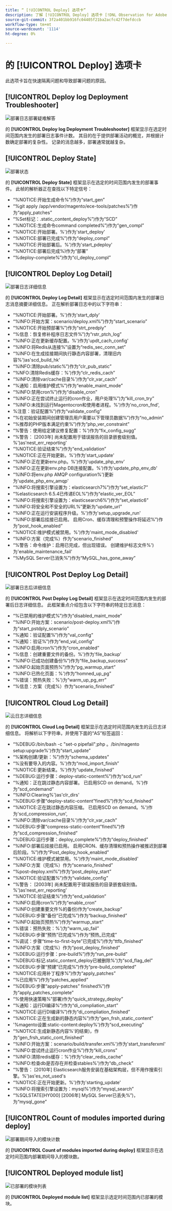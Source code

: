 ```yaml
---
title: “ [!UICONTROL Deploy] 选项卡”
description: 了解 [!UICONTROL Deploy] 选项卡 [!DNL Observation for Adobe Commerce].
source-git-commit: 3f2a401bb916fc04405f21ba2acfc42f7defdccb
workflow-type: tm+mt
source-wordcount: '1114'
ht-degree: 0%

---
```


# 的 [!UICONTROL Deploy] 选项卡

此选项卡旨在快速隔离问题和导致部署问题的原因。

## [!UICONTROL Deploy log Deployment Troubleshooter]

![部署日志部署疑难解答](../../assets/tools/observation-for-adobe-commerce/deploy-tab-1.jpg)

的 **[!UICONTROL Deploy log Deployment Troubleshooter]** 框架显示在选定时间范围内发生的部署日志事件计数。 其目的在于提供部署活动的概览，并根据计数确定部署的复杂性。 记录的消息越多，部署通常就越复杂。

## [!UICONTROL Deploy State]

![部署状态](../../assets/tools/observation-for-adobe-commerce/deploy-tab-2.jpg)

的 **[!UICONTROL Deploy State]** 框架显示在选定的时间范围内发生的部署事件。 此帧的解析器正在查找以下特定信号：

* “%NOTICE:开始生成命令%”)作为“start_gen”
* “%git apply /app/vendor/magento/ece-tools/patches%”)作为“apply_patches”
* “%Set标记：.static_content_deploy%”)作为“SCD”
* “%NOTICE:生成命令command completed%”)作为“gen_compl”
* “%NOTICE:开始部署。%&#39;)作为&#39;start_deploy&#39;
* “%NOTICE:部署已完成%”)作为“deploy_compl”
* “%NOTICE:开始部署后。%&#39;)作为&#39;start_pdeploy&#39;
* “%NOTICE:部署后完成%)作为“部署”
* “%deploy-complete%”)作为“cl_deploy_compl”

## [!UICONTROL Deploy Log Detail]

![部署日志详细信息](../../assets/tools/observation-for-adobe-commerce/deploy-tab-3.jpg)

的 **[!UICONTROL Deploy Log Detail]** 框架显示在选定时间范围内发生的部署日志消息摘要详细信息。 正在解析部署日志中的以下字符串：

* “%NOTICE:开始部署。%&#39;)作为&#39;start_dply&#39;
* “%INFO:开始方案：scenario/deploy.xml%”)作为“start_scenario”
* “%NOTICE:开始预部署%”)作为“strt_predply”
* “%信息：恢复修补程序日志文件%”)为“rstr_ptch_log”
* “%INFO:正在更新缓存配置。%&#39;)作为&#39;updt_cach_config&#39;
* “%INFO:将Redis从连接%”设置为“redis_sec_conn_set”
* “%INFO:在生成挂接期间执行静态内容部署，清理旧内容%&#39;)as&#39;scd_build_hk&#39;
* “%INFO:清除pub/static%”)作为“clr_pub_static”
* “%NFO:清除Redis缓存：%&#39;)作为“clr_redis_cach”
* “%INFO:清除var/cache目录%&#39;)作为“clr_var_cach”
* “%通知：启用维护模式%”)作为“enable_maint_mode”
* “%INFO:禁用cron%”)作为“disable_cron”
* “%INFO:正在尝试终止运行的cron作业，用户处理%”)为“kill_cron_try”
* “%INFO:未找到运行Magentocron和使用者进程。%&#39;)作为&#39;no_cron_fnd&#39;,
* %注意：验证配置%”)作为“validate_config”
* “%在初始安装期间创建管理员用户需要以下管理员数据%”)作为“no_admin”
* “%推荐的PHP版本满足约束%”)作为“php_ver_constraint”
* “%警告：使用给定建议修复配置：%&#39;)作为“fix_config_sugg”
* “%警告： [2003年] 尚未配置用于错误报告的目录嵌套级别值。%&#39;)as&#39;nest_err_reporting&#39;
* “%NOTICE:验证结束%”)作为“end_validation”
* “%NOTICE:正在开始更新。%&#39;)作为&#39;start_update&#39;
* “%INFO:正在更新env.php。%&#39;)作为&#39;update_php_env&#39;
* “%INFO:正在更新env.php DB连接配置。%&#39;)作为&#39;update_php_env_db&#39;
* “%INFO:将env.php AMQP configuration%&#39;)更新为&#39;update_php_env_amqp&#39;
* “%INFO:将搜索引擎设置为：elasticsearch7%”)作为“set_elastic7”
* “%elasticsearch 6.5.4已传递EOL%”)作为“elastic_ver_EOL”
* “%INFO:将搜索引擎设置为：elasticsearch6%”)作为“set_elastic6”
* “%INFO:将安全和不安全的URL%”更新为“update_url”
* “%INFO:正在运行安装程序升级。%&#39;)作为&#39;setup_upgrade_run&#39;
* “%INFO:部署后挂接已启用。 启用Cron、缓存清理和预警操作将延迟%”)作为“post_hook_enabled”
* “%NOTICE:维护模式被禁用。%&#39;)作为&#39;maint_mode_disabled&#39;
* “%INFO:方案（完成%）作为“scenario_finished”
* “%警告：命令维护：启用已完成，但出现错误。 创建维护标志文件%&#39;)为&#39;enable_maintenance_fail&#39;
* “%MySQL Server已消失%”)作为“MySQL_has_gone_away”

## [!UICONTROL Post Deploy Log Detail]

![部署日志后详细信息](../../assets/tools/observation-for-adobe-commerce/deploy-tab-4.jpg)

的 **[!UICONTROL Post Deploy Log Detail]** 框架显示在选定时间范围内发生的部署后日志详细信息。 此框架重点介绍包含以下字符串的特定日志消息：

* “%已禁用的维护模式%”)作为“disabled_maint_mode”
* “%INFO:开始方案：scenario/post-deploy.xml%”)作为“start_pstdply_scenario”
* “%通知：验证配置%”)作为“val_config”
* “%通知：验证%”)作为“end_val_config”
* “%INFO:启用cron%”)作为“cron_enabled”
* “%信息：创建重要文件的备份。%&#39;)作为&#39;file_backup&#39;
* “%INFO:已成功创建备份%”)作为“file_backup_success”
* “%INFO:起始页面预热%”)作为“pg_warmup_start”
* “%INFO:已热化页面：%&#39;)作为“homned_up_pg”
* “%错误：预热失败：%&#39;)为“warm_up_pg_err”
* “%信息：方案（完成%）作为“scenario_finished”

## [!UICONTROL Cloud Log Detail]

![云日志详细信息](../../assets/tools/observation-for-adobe-commerce/deploy-tab-5.jpg)

的 **[!UICONTROL Cloud Log Detail]** 框架显示在选定时间范围内发生的云日志详细信息。 将解析以下字符串，并使用下面的“AS”标签返回：

* “%DEBUG:/bin/bash -c &quot;set-o pipefail&quot;;php 。/bin/magento setup:upgrade%&#39;)作为“start_update”
* “%架构创建/更新：%”)作为“schema_updates”
* “%没有要导入的内容。%&#39;)作为“mod_import_finish”
* “%NOTICE:更新结束。%&#39;)作为“update_finished”
* “%DEBUG:运行步骤：deploy-static-content%”)作为“scd_run”
* “%通知：正在跳过静态内容部署。 已启用SCD on demand。%&#39;)作为“scd_ondemand”
* “%INFO:Clearing%&#39;)as&#39;clr_dirs&#39;
* “%DEBUG:步骤“deploy-static-content”fined%”)作为“scd_finished”
* “%NOTICE:正在跳过静态内容压缩。 已启用SCD on demand。%&#39;)作为&#39;scd_compression_run&#39;,
* “%INFO:清除var/cache目录%&#39;)作为“clr_var_cach”
* “%DEBUG:步骤“compress-static-content”fined%”)作为“scd_compression_finished”
* “%DEBUG:运行步骤：deploy_complete%”)作为“deploy_finished”
* “%INFO:部署后挂接已启用。 启用CRON、缓存清理和预热操作被推迟到部署后阶段。%”)作为“Post_deploy_hook_enabled”
* “%NOTICE:维护模式被禁用。%&#39;)作为&#39;maint_mode_disabled&#39;
* “%INFO:方案（完成%）作为“scenario_finished”
* “%post-deploy.xml%”)作为“post_deploy_start”
* “%NOTICE:验证配置%”)作为“validate_config”
* “%警告： [2003年] 尚未配置用于错误报告的目录嵌套级别值。%&#39;)as&#39;nest_err_reporting&#39;
* “%NOTICE:验证结束%”)作为“end_validation”
* “%INFO:启用cron%”)作为“enable_cron”
* “%INFO:创建重要文件%的备份)作为“create_backup”
* “%DEBUG:步骤“备份”已完成%”)作为“backup_finished”
* “%INFO:起始页预热%”)作为“warmup_start”
* “%错误：预热失败：%&#39;)为“warm_up_fail”
* “%DEBUG:步骤“预热”已完成%”)作为“预热_已完成”
* “%调试：步骤“time-to-first-byte”已完成%”)作为“ttfb_finished”
* “%INFO:方案（完成%）作为“post_deploy_finished”
* “%DEBUG:运行步骤：pre-build%”)作为“run_pre-build”
* “%DEBUG:标记.static_content_deploy已被删除%&#39;)为“scd_flag_del”
* “%DEBUG:步骤“预建”已完成%”)作为“pre-build_completed”
* “%NOTICE:应用补丁程序%”)作为“apply_patches”
* “%已应用%”)作为“patches_applied”
* “%DEBUG:步骤“apply-patches” finished%”)作为“apply_patches_complete”
* “%使用快速策略%”部署)作为“quick_strategy_deploy”
* “%通知：运行DI编译%”)作为“di_compliation_start”
* “%NOTICE:运行DI编译%”)作为“di_compliation_finished”
* “%NOTICE:正在生成新的静态内容%”)作为“gen_frsh_static_content”
* &#39;%magento设置:static-content:deploy%&#39;)作为“scd_executing”
* “%NOTICE:生成新静态内容%&#39;的结束)，作为“gen_frsh_static_cont_finished”
* “%INFO:开始方案：scenario/build/transfer.xml%&#39;)作为&#39;start_transferxml&#39;
* “%INFO:尝试终止运行cron作业%”)作为“kill_crons”
* “%INFO:清除redis缓存：%&#39;)作为“clear_redis_cache”
* “%INFO:检查db是否存在并检查stables%&#39;)作为“db_check”
* “%警告： [2010年] Elasticsearch服务安装在基础架构层，但不用作搜索引擎。%&#39;)as&#39;es_not_used&#39;s
* “%NOTICE:正在开始更新。%&#39;)作为&#39;starting_update&#39;
* “%INFO:将搜索引擎设置为：mysql%&#39;)作为“mysql_search”
* “%SQLSTATE[HY000] [2006年] MySQL Server已丢失%”)，为“mysql_gone”

## [!UICONTROL Count of modules imported during deploy]

![部署期间导入的模块计数](../../assets/tools/observation-for-adobe-commerce/deploy-tab-6.jpg)

的 **[!UICONTROL Count of modules imported during deploy]** 框架显示在选定时间范围内部署期间导入的模块数。

## [!UICONTROL Deployed module list]

![已部署的模块列表](../../assets/tools/observation-for-adobe-commerce/deploy-tab-7.jpg)

的 **[!UICONTROL Deployed module list]** 框架显示选定时间范围内已部署的模块。


